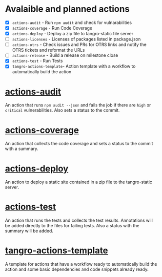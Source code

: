 # Avalaible and planned actions

- [x] `actions-audit` - Run `npm audit` and check for vulnarabilities
- [x] `actions-coverage` - Run Code Coverage
- [x] `actions-deploy` - Deploy a zip file to tangro-static file server
- [ ] `actions-licenses` - Licenses of packages listed in package.json
- [ ] `actions-otrs` - Check issues and PRs for OTRS links and notify the OTRS tickets and reformat the URLs
- [ ] `actions-release` - Build a release on milestone close
- [x] `actions-test` - Run Tests
- [x] `tangro-actions-template`- Action template with a workflow to automatically build the action

# [actions-audit](https://github.com/tangro/actions-audit)

An action that runs `npm audit --json` and fails the job if there are `high` or `critical` vulnerabilities. Also sets a status to the commit.

# [actions-coverage](https://github.com/tangro/actions-coverage)

An action that collects the code coverage and sets a status to the commit with a summary.

# [actions-deploy](https://github.com/tangro/actions-deploy)

An action to deploy a static site contained in a zip file to the tangro-static server.

# [actions-test](https://github.com/tangro/actions-test)

An action that runs the tests and collects the test results. Annotations will be added directly to the files for failing tests. Also a status with the summary will be added.

# [tangro-actions-template](https://github.com/tangro/tangro-actions-template)

A template for actions that have a workflow ready to automatically build the action and some basic dependencies and code snippets already ready.
